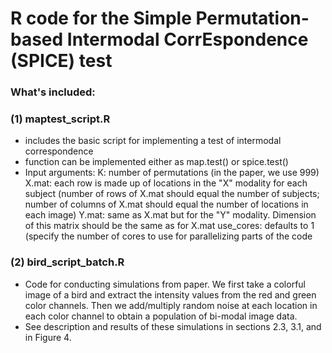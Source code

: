 # R code for the Simple Permutation-based Intermodal CorrEspondence (SPICE) test

### What's included:

### (1) maptest_script.R
- includes the basic script for implementing a test of intermodal correspondence
- function can be implemented either as map.test() or spice.test()
- Input arguments:
    K: number of permutations (in the paper, we use 999)
    X.mat: each row is made up of locations in the "X" modality for each subject (number of rows of X.mat should equal the number of subjects; number of columns of X.mat should equal the number of locations in each image)
    Y.mat: same as X.mat but for the "Y" modality. Dimension of this matrix should be the same as for X.mat
    use_cores: defaults to 1 (specify the number of cores to use for parallelizing parts of the code
    
### (2) bird_script_batch.R
- Code for conducting simulations from paper. We first take a colorful image of a bird and extract the intensity values from the red and green color channels. Then we add/multiply random noise at each location in each color channel to obtain a population of bi-modal image data.
- See description and results of these simulations in sections 2.3, 3.1, and in Figure 4.
